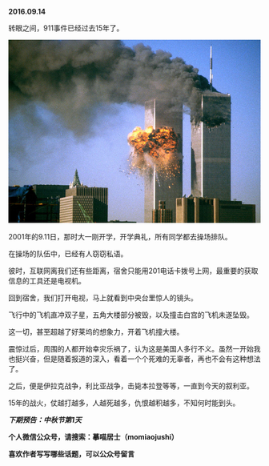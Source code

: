 
          
            
**2016.09.14**

转眼之间，911事件已经过去15年了。




![](img/51001-517cfc28c43a884b.jpg)




2001年的9.11日，那时大一刚开学，开学典礼，所有同学都去操场排队。

在操场的队伍中，已经有人窃窃私语。

彼时，互联网离我们还有些距离，宿舍只能用201电话卡拨号上网，最重要的获取信息的工具还是电视机。

回到宿舍，我们打开电视，马上就看到中央台里惊人的镜头。

飞行中的飞机直冲双子星，五角大楼部分被毁，以及撞击白宫的飞机未遂坠毁。

这一切，甚至超越了好莱坞的想象力，开着飞机撞大楼。

震惊过后，周围的人都开始幸灾乐祸了，认为这是美国人多行不义。虽然一开始我也挺兴奋，但是随着报道的深入，看着一个个死难的无辜者，再也不会有这种想法了。

之后，便是伊拉克战争，利比亚战争，击毙本拉登等等，一直到今天的叙利亚。

15年的战火，仗越打越多，人越死越多，仇恨越积越多，不知何时能到头。


***下期预告：中秋节第1天***


**个人微信公众号，请搜索：摹喵居士（momiaojushi）**

**喜欢作者写写哪些话题，可以公众号留言**

          
        